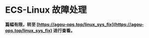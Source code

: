 # ECS-Linux 故障处理



**篇幅有限，转至 [https://agou-ops.top/linux_sys_fix](https://agou-ops.top/linux_sys_fix) 进行查看。**

<!--more-->
